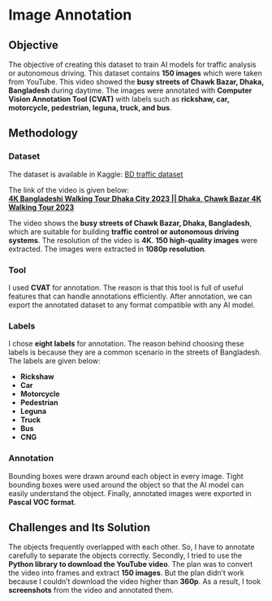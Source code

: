 # Image Annotation  

## Objective  

The objective of creating this dataset to train AI models for traffic analysis or autonomous driving. This dataset contains **150 images** which were taken from YouTube. This video showed the **busy streets of Chawk Bazar, Dhaka, Bangladesh** during daytime. The images were annotated with **Computer Vision Annotation Tool (CVAT)** with labels such as **rickshaw, car, motorcycle, pedestrian, leguna, truck, and bus**.  

## Methodology  

### Dataset  
The dataset is available in Kaggle:
[BD traffic dataset](https://www.kaggle.com/datasets/pialghosh/bd-traffic-dataset/data)

The link of the video is given below:  
[**4K Bangladeshi Walking Tour Dhaka City 2023 || Dhaka, Chawk Bazar 4K Walking Tour 2023**](https://youtu.be/uRXcw5q_XAs?si=BCRzmTylaHVxwPi0)

The video shows the **busy streets of Chawk Bazar, Dhaka, Bangladesh**, which are suitable for building **traffic control or autonomous driving systems**. The resolution of the video is **4K**. **150 high-quality images** were extracted. The images were extracted in **1080p resolution**.  

### Tool  

I used **CVAT** for annotation. The reason is that this tool is full of useful features that can handle annotations efficiently. After annotation, we can export the annotated dataset to any format compatible with any AI model.  

### Labels  

I chose **eight labels** for annotation. The reason behind choosing these labels is because they are a common scenario in the streets of Bangladesh. The labels are given below:  

- **Rickshaw**  
- **Car**  
- **Motorcycle**  
- **Pedestrian**  
- **Leguna**  
- **Truck**  
- **Bus**
- **CNG**  

### Annotation  

Bounding boxes were drawn around each object in every image. Tight bounding boxes were used around the object so that the AI model can easily understand the object. Finally, annotated images were exported in **Pascal VOC format**.  

## Challenges and Its Solution  

The objects frequently overlapped with each other. So, I have to annotate carefully to separate the objects correctly. Secondly, I tried to use the **Python library to download the YouTube video**. The plan was to convert the video into frames and extract **150 images**. But the plan didn’t work because I couldn’t download the video higher than **360p**. As a result, I took **screenshots** from the video and annotated them.  
